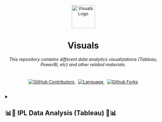 <div align="center">
  <img align="center" src="https://github.com/bitcrafty/visuals/assets/135437223/6e7133ce-bad8-41c7-bf6d-0c8f0fe93850" alt="Visuals Logo" width="75">
  <!-- Above Image is from StockIO Website-->
  <h1>Visuals</h1>
</div>

<div align="center">
  <em>This repository contains different data analytics visualizations (Tableau, PowerBI, etc) and other related materials.</em>
</div><h1></h1>

</p>
  <p align="center">
     <a href="https://github.com/bitcrafty/visuals/graphs/contributors">
      <img alt="GitHub Contributors" src="https://img.shields.io/github/stars/bitcrafty/visuals?style=social"/>
    </a>&nbsp;
    <a href="https://github.com/bitcrafty/visuals/actions">
      <img alt="Language" src="https://img.shields.io/github/languages/count/bitcrafty/visuals?style=social"/>
    </a>&nbsp;
     <a href="https://github.com/bitcrafty/visuals/graphs/contributors">
      <img alt="Github Forks" src="https://img.shields.io/github/forks/bitcrafty/visuals?style=social"/>
    </a>
</p>
</br>

<details>
<summary>
  <h2>
    📊🏏 IPL Data Analysis (Tableau) 🏏📊
  </h2>
</summary>

This Tableau file contains the analysis and visualizations done on an IPL dataset spanning 2008-2019.

**Datasets Used:**
- [`matches.csv`](https://github.com/bitcrafty/global-datasets/blob/main/deliveries.csv)
- [`deliveries.csv`](https://github.com/bitcrafty/global-datasets/blob/main/matches.csv)

📦 **Datasets:**  [`Explore Dataset Here`](https://github.com/bitcrafty/global-datasets)

👁‍🗨 **View the Dashboard Online:** [`IPL Data Analysis`](https://public.tableau.com/shared/DN42FP62G?:display_count=n&:origin=viz_share_link)

<hr>
<h3 align="center">IPL Tableau Dashboard</h3>
<p align="center">
  <img src="https://github.com/bitcrafty/visuals/assets/135437223/97684de6-7009-4fde-83f4-dc6ee9e52dcb" alt="IPL Dashboard Screenshot" width="800">
</p>
</hr>
</details>



